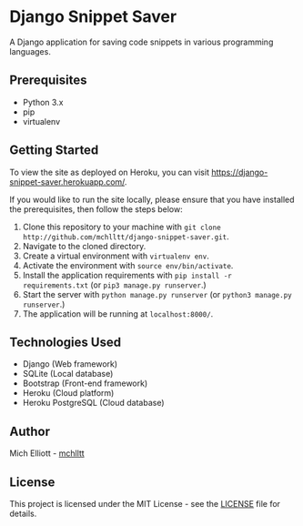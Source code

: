 # Django Snippet Saver
A Django application for saving code snippets in various programming languages.

## Prerequisites
- Python 3.x
- pip
- virtualenv

## Getting Started
To view the site as deployed on Heroku, you can visit <https://django-snippet-saver.herokuapp.com/>.

If you would like to run the site locally, please ensure that you have installed the prerequisites, then follow the steps below:
 
1. Clone this repository to your machine with `git clone http://github.com/mchlltt/django-snippet-saver.git`.
2. Navigate to the cloned directory.
3. Create a virtual environment with `virtualenv env`.
4. Activate the environment with `source env/bin/activate`.
5. Install the application requirements with `pip install -r requirements.txt` (or `pip3 manage.py runserver`.)
6. Start the server with `python manage.py runserver` (or `python3 manage.py runserver`.)
7. The application will be running at `localhost:8000/`.

## Technologies Used
- Django (Web framework)
- SQLite (Local database)
- Bootstrap (Front-end framework)
- Heroku (Cloud platform)
- Heroku PostgreSQL (Cloud database)

## Author
Mich Elliott - [mchlltt](http://github.com/mchlltt)

## License
This project is licensed under the MIT License - see the [LICENSE](LICENSE.md) file for details.